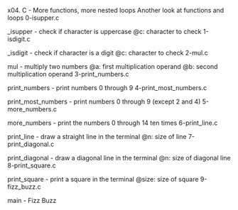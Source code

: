 x04. C - More functions, more nested loops
Another look at functions and loops
0-isupper.c

_isupper - check if character is uppercase
@c: character to check
1-isdigit.c

_isdigit - check if character is a digit
@c: character to check
2-mul.c

mul - multiply two numbers
@a: first multiplication operand
@b: second multiplication operand
3-print_numbers.c

print_numbers - print numbers 0 through 9
4-print_most_numbers.c

print_most_numbers - print numbers 0 through 9 (except 2 and 4)
5-more_numbers.c

more_numbers - print the numbers 0 through 14 ten times
6-print_line.c

print_line - draw a straight line in the terminal
@n: size of line
7-print_diagonal.c

print_diagonal - draw a diagonal line in the terminal
@n: size of diagonal line
8-print_square.c

print_square - print a square in the terminal
@size: size of square
9-fizz_buzz.c

main - Fizz Buzz